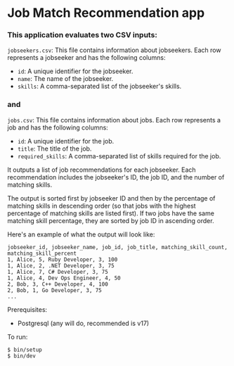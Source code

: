 # Job Match Recommendation app

### This application evaluates two CSV inputs:

`jobseekers.csv`: This file contains information about jobseekers. Each row represents a jobseeker and has the following columns:

* `id`: A unique identifier for the jobseeker.
* `name`: The name of the jobseeker.
* `skills`: A comma-separated list of the jobseeker's skills.

### and

`jobs.csv`: This file contains information about jobs. Each row represents a job and has the following columns:

* `id`: A unique identifier for the job.
* `title`: The title of the job.
* `required_skills`: A comma-separated list of skills required for the job.

It outputs a list of job recommendations for each jobseeker. Each recommendation includes the jobseeker's ID, the job ID, and the number of matching skills.

The output is sorted first by jobseeker ID and then by the percentage of matching skills in descending order (so that jobs with the highest percentage of matching skills are listed first).
If two jobs have the same matching skill percentage, they are sorted by job ID in ascending order.

Here's an example of what the output will look like:

```
jobseeker_id, jobseeker_name, job_id, job_title, matching_skill_count, matching_skill_percent
1, Alice, 5, Ruby Developer, 3, 100
1, Alice, 2, .NET Developer, 3, 75
1, Alice, 7, C# Developer, 3, 75
1, Alice, 4, Dev Ops Engineer, 4, 50
2, Bob, 3, C++ Developer, 4, 100
2, Bob, 1, Go Developer, 3, 75
...
```

Prerequisites:
- Postgresql (any will do, recommended is v17)

To run:
```
$ bin/setup
$ bin/dev
```
